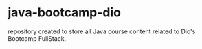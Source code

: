 # java-bootcamp-dio
repository created to store all Java course content related to Dio's Bootcamp FullStack.
